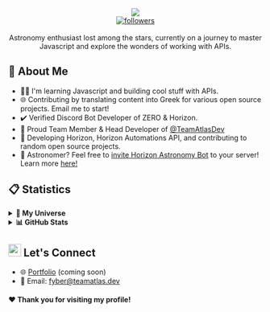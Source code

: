 <div align="center">
  <img src="https://readme-typing-svg.herokuapp.com/?lines=Hello+there,+I'm+Fyber!&center=true&width=380&height=45">
  <br />
  <a href="https://github.com/atlasfyber"> 
    <img alt="followers" title="Follow Me" src="https://img.shields.io/github/followers/atlasfyber?color=236ad3&labelColor=1155ba&style=for-the-badge&logo=github&label=Follow%20me" />
  </a>
</div>
<br />

<center>Astronomy enthusiast lost among the stars, currently on a journey to master Javascript and explore the wonders of working with APIs.</center>

## 🌱 About Me
- 👨‍💻 I'm learning Javascript and building cool stuff with APIs.
- 🌐 Contributing by translating content into Greek for various open source projects. Email me to start!
- ✔️ Verified Discord Bot Developer of ZERO & Horizon.
- 🙌 Proud Team Member & Head Developer of [@TeamAtlasDev](https://github.com/TeamAtlasDev)
- 🤖 Developing Horizon, Horizon Automations API, and contributing to random open source projects.
- 📡 Astronomer? Feel free to [invite Horizon Astronomy Bot](https://discord.com/api/oauth2/authorize?client_id=1183177251316047983&permissions=18135499799616&scope=bot) to your server! Learn more [here!](https://horizonbot.xyz)


## 📋 Statistics
<details>
<summary> <b>🚀 My Universe</b></summary>
    <img alt="Fyber's Github Stats" src="http://github-profile-summary-cards.vercel.app/api/cards/profile-details?username=atlasfyber&theme=dracula" />
</details>

<details>
<summary> <b>📊 GitHub Stats</b></summary>
  <img alt="Repos per Language" src="http://github-profile-summary-cards.vercel.app/api/cards/repos-per-language?username=atlasfyber&theme=dracula" />
<img alt="Most Committed Language" src="http://github-profile-summary-cards.vercel.app/api/cards/most-commit-language?username=atlasfyber&theme=dracula" />
</details>

## <img src="https://raw.githubusercontent.com/MartinHeinz/MartinHeinz/master/wave.gif" width="25"> Let's Connect
- 🌐 [Portfolio](#) (coming soon)
- 📧 Email: fyber@teamatlas.dev

#### ❤️ Thank you for visiting my profile!
